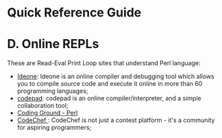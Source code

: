 Quick Reference Guide
=====================

# D. Online REPLs

These are Read-Eval Print Loop sites that understand Perl language:

- [Ideone](http://ideone.com/): Ideone is an online compiler and debugging tool which allows you to compile source code and execute it online in more than 60 programming languages;
- [codepad](http://codepad.org/): codepad is an online compiler/interpreter, and a simple collaboration tool;
- [Coding Ground - Perl](http://www.tutorialspoint.com/execute_perl_online.php)
- [CodeChef ](https://www.codechef.com/ide/): CodeChef is not just a contest platform - it's a community for aspiring programmers;
